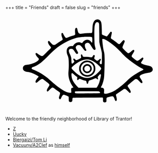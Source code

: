 +++
title = "Friends"
draft = false
slug = "friends"
+++

<svg version="1.0" xmlns="http://www.w3.org/2000/svg" width="100%" viewBox="0 0 1000 600" preserveAspectRatio="xMidYMid meet">
<g transform="translate(100,570) scale(0.08,-0.08)" fill="var(--text-color)">
<path d="M5831 6748 c-117 -18 -194 -76 -248 -189 -71 -150 -88 -248 -101 -589 -9 -231 -15 -252 -80 -269 -19 -6 -39 -8 -43 -6 -20 13 -477 -16 -638 -39 -199 -30 -229 -26 -291 34 -44 42 -68 103 -103 259 -14 62 -34 122 -43 132 -24 27 -70 24 -98 -6 -48 -52 -60 -158 -42 -376 l9 -106 -37 -36 c-22 -22 -52 -40 -78 -47 -110 -26 -265 -76 -391 -126 -171 -68 -187 -71 -227 -48 -37 22 -120 143 -178 260 -45 90 -60 107 -99 107 -79 0 -78 -161 3 -364 37 -94 42 -133 20 -165 -8 -11 -54 -44 -103 -73 -48 -30 -177 -114 -286 -188 l-198 -133 -65 0 c-36 0 -77 6 -92 14 -29 15 -184 171 -242 244 -37 46 -67 60 -98 43 -81 -43 -29 -216 117 -387 38 -44 72 -90 75 -102 11 -32 -18 -82 -73 -127 -27 -22 -156 -147 -287 -278 -130 -131 -249 -244 -265 -252 -42 -22 -107 -18 -166 9 -61 29 -203 121 -263 171 -23 19 -52 38 -65 41 -32 8 -62 -11 -69 -43 -15 -68 45 -175 184 -327 69 -76 72 -81 67 -119 -20 -152 -518 -386 -887 -417 -129 -11 -196 -31 -252 -73 -67 -51 -93 -107 -93 -197 0 -57 6 -85 22 -115 54 -101 166 -158 343 -176 114 -12 252 -47 374 -96 158 -62 393 -186 452 -236 25 -22 26 -24 11 -53 -8 -16 -27 -40 -42 -54 -39 -36 -118 -146 -150 -208 -33 -63 -43 -138 -23 -165 9 -12 28 -19 50 -20 31 -1 49 11 154 102 192 167 263 205 342 182 33 -10 49 -21 329 -244 226 -180 231 -195 116 -365 -86 -127 -126 -213 -127 -272 -1 -55 16 -80 54 -80 21 0 53 26 151 123 137 137 195 180 238 179 40 -1 93 -30 186 -102 44 -34 142 -105 217 -157 76 -51 146 -106 158 -120 30 -39 25 -96 -20 -222 -50 -140 -57 -194 -33 -241 25 -48 63 -69 97 -51 24 14 34 30 96 167 53 115 127 181 194 171 54 -9 320 -118 338 -139 16 -17 18 -42 18 -177 0 -104 4 -164 13 -180 32 -63 131 -89 197 -53 58 32 69 56 75 162 7 126 10 136 42 148 19 7 401 13 1158 17 l1130 7 20 -22 c18 -20 20 -34 17 -141 -3 -136 7 -168 61 -196 62 -32 171 -12 197 36 5 11 10 77 10 146 0 130 6 157 40 175 34 18 369 100 409 100 74 0 131 -72 185 -237 39 -117 87 -160 131 -116 51 50 47 153 -12 362 -26 92 -26 94 -8 127 10 19 27 36 37 40 23 7 368 238 487 326 77 58 88 62 135 62 30 0 66 -8 86 -19 19 -10 94 -78 165 -151 143 -147 164 -158 204 -108 26 33 26 50 2 119 -23 65 -68 142 -157 265 -81 113 -84 141 -21 205 58 60 452 391 506 426 36 23 56 29 101 29 76 0 120 -29 243 -163 54 -58 113 -115 130 -126 79 -48 117 -33 117 47 -1 61 -19 99 -122 257 -47 72 -88 141 -91 154 -27 107 184 224 523 289 58 11 139 26 180 32 271 44 381 207 264 392 -53 83 -146 127 -352 164 -213 39 -477 137 -503 186 -17 31 -5 56 77 173 104 148 120 197 78 240 -25 25 -67 18 -110 -18 -92 -79 -262 -198 -296 -209 -67 -20 -107 0 -288 148 -91 74 -171 142 -177 151 -7 9 -13 35 -13 58 0 34 16 65 100 200 90 142 100 164 100 205 0 87 -57 105 -130 43 -24 -21 -94 -77 -154 -125 -112 -88 -151 -106 -202 -94 -32 8 -399 360 -415 398 -22 53 -5 116 80 300 45 100 81 191 81 208 0 70 -52 114 -108 93 -13 -5 -78 -71 -145 -148 -69 -79 -134 -144 -149 -149 -41 -14 -106 16 -185 86 -71 63 -236 184 -385 283 -60 39 -90 66 -97 86 -8 22 0 67 35 220 28 119 43 202 39 218 -13 53 -52 74 -95 51 -10 -5 -73 -84 -139 -174 -67 -90 -128 -167 -137 -170 -28 -11 -45 -7 -198 50 -107 39 -159 63 -177 83 l-26 28 -6 344 c-6 345 -19 496 -51 588 -48 141 -186 230 -325 209z m113 -236 c10 -10 28 -37 40 -62 21 -44 21 -60 27 -740 l5 -695 27 -145 c14 -80 38 -181 52 -225 36 -110 101 -376 115 -472 8 -54 11 -207 8 -465 -3 -423 -3 -418 -64 -418 -53 0 -84 17 -100 56 -21 51 -10 115 36 199 50 91 56 136 21 155 -28 14 -61 -3 -105 -55 -41 -50 -134 -100 -169 -91 -21 5 -97 58 -174 121 -45 37 -49 74 -19 168 15 43 26 84 26 91 0 27 -41 66 -70 66 -32 0 -52 -22 -103 -110 -44 -75 -58 -78 -215 -55 -88 13 -184 19 -314 20 -217 0 -221 2 -252 100 -17 55 -48 95 -73 95 -7 0 -23 -10 -34 -21 -18 -18 -20 -29 -15 -73 17 -140 18 -171 4 -188 -20 -25 -308 -168 -339 -168 -46 0 -77 17 -128 70 -49 51 -74 60 -112 40 -30 -16 -24 -61 17 -120 19 -28 38 -67 41 -87 5 -32 1 -39 -52 -93 -32 -33 -71 -64 -87 -71 -26 -10 -32 -9 -50 8 -18 19 -21 39 -29 211 -4 105 -11 203 -15 219 -20 93 -61 208 -96 273 -142 266 -109 425 87 425 113 -1 162 -37 267 -194 99 -149 133 -188 167 -196 39 -8 85 16 100 53 16 37 6 62 -94 237 -79 138 -94 186 -76 251 13 47 80 116 130 133 55 18 156 14 200 -9 51 -26 147 -131 237 -262 90 -128 132 -168 179 -168 18 0 41 7 49 16 27 27 24 53 -14 115 -76 124 -107 315 -64 389 28 48 128 100 192 100 104 -1 161 -52 286 -257 161 -263 214 -315 286 -278 49 26 57 55 36 134 -60 214 -67 267 -76 546 -12 357 -12 803 0 995 16 272 76 426 175 453 33 9 109 -4 129 -21z m-581 -1111 c40 -4 74 -14 83 -23 24 -24 37 -171 27 -308 -10 -140 -21 -149 -80 -66 -92 130 -239 195 -379 166 -120 -25 -221 -92 -283 -189 -18 -27 -41 -51 -53 -54 -12 -4 -41 4 -69 18 -202 103 -469 6 -610 -222 l-21 -33 -93 0 c-138 0 -212 -26 -285 -98 -75 -76 -103 -150 -108 -284 -4 -113 16 -210 72 -341 72 -167 90 -316 90 -707 0 -212 -5 -344 -18 -470 -29 -271 -10 -472 65 -714 53 -173 172 -400 281 -538 16 -21 27 -42 24 -47 -3 -4 -25 -11 -48 -15 -56 -9 -104 -40 -116 -75 -6 -18 -6 -73 0 -159 6 -72 8 -138 5 -146 -9 -23 -121 -21 -222 3 -196 48 -407 158 -678 355 -284 205 -342 253 -810 664 -172 152 -526 400 -733 515 -136 75 -379 189 -504 236 -116 44 -139 75 -106 140 15 28 51 47 146 77 131 40 414 206 580 339 149 119 350 309 577 543 496 514 876 803 1398 1064 280 141 636 270 875 318 100 20 342 47 470 53 139 7 458 6 523 -2z m1119 -218 c174 -83 433 -262 698 -484 155 -129 479 -438 561 -535 83 -98 291 -301 424 -415 352 -300 882 -661 1159 -789 135 -62 138 -90 18 -145 -137 -64 -193 -95 -428 -236 -354 -212 -490 -317 -780 -594 -199 -191 -298 -278 -485 -424 -319 -249 -453 -335 -652 -421 -286 -122 -514 -167 -593 -116 l-26 18 7 143 c6 130 5 147 -13 187 -26 60 -68 88 -147 98 -35 4 -68 11 -74 15 -18 11 -12 45 14 79 56 73 121 250 179 481 37 152 43 197 55 465 22 445 33 935 28 1203 -5 292 -18 417 -59 572 -37 146 -57 258 -82 470 -33 279 -48 463 -40 476 4 8 29 10 69 6 48 -3 88 -16 167 -54z m-1215 -1549 c140 -35 317 -126 470 -241 102 -76 284 -244 359 -328 79 -91 80 -120 10 -220 -69 -97 -293 -317 -401 -393 -234 -165 -516 -251 -729 -221 -307 42 -637 235 -944 554 -145 151 -169 186 -158 231 13 52 209 225 399 350 365 243 717 337 994 268z m-1245 -1110 c96 -90 217 -188 260 -210 l30 -16 -7 -98 c-10 -154 17 -177 109 -90 38 35 61 50 81 50 15 0 71 -20 124 -44 99 -45 192 -76 295 -96 83 -17 100 -37 116 -137 14 -96 34 -122 78 -107 20 7 30 20 40 54 8 25 23 77 35 115 25 80 3 66 227 137 58 18 147 54 199 80 52 27 106 48 120 48 15 0 51 -20 85 -45 96 -72 127 -57 91 45 -21 60 -19 103 6 126 12 10 51 56 86 102 36 45 72 82 82 82 33 0 61 -29 61 -65 0 -87 -72 -413 -131 -590 -38 -117 -129 -299 -175 -353 l-36 -42 -696 0 -697 0 -93 96 c-208 215 -337 405 -401 592 -27 80 -54 269 -49 348 7 120 46 125 160 18z m1951 -1335 c70 -19 123 -90 97 -129 -11 -18 -282 -24 -1270 -28 -566 -2 -597 -1 -630 16 -39 22 -56 56 -46 95 14 58 -18 56 936 57 585 0 888 -4 913 -11z"/>
<path d="M4988 3570 c-194 -35 -361 -151 -454 -316 -63 -112 -77 -166 -78 -299 -1 -98 3 -133 21 -190 51 -162 171 -304 315 -374 109 -54 184 -72 293 -72 172 0 317 61 441 185 125 126 184 265 184 438 0 123 -18 197 -73 302 -101 191 -298 317 -517 330 -47 3 -106 1 -132 -4z m258 -150 c84 -29 132 -61 200 -131 103 -109 139 -210 132 -373 -4 -93 -8 -111 -41 -181 -151 -318 -568 -387 -816 -135 -191 194 -186 505 10 701 131 131 340 179 515 119z"/>
<path d="M5000 3286 c-271 -78 -360 -403 -161 -589 61 -57 113 -84 187 -96 155 -24 299 51 370 193 32 65 36 83 36 148 -1 95 -27 167 -87 235 -84 96 -231 142 -345 109z m161 -128 c54 -18 96 -56 124 -111 77 -154 -32 -327 -206 -327 -152 0 -257 142 -213 289 37 125 169 192 295 149z"/>
</g>
</svg>

Welcome to the friendly neighborhood of Library of Trantor!

-   [Z](http://iiiid.com)
-   [Uucky](http://uucky.me)
-   [Biergaizi/Tom Li](https://tomli.blog)
-   [Vacuuny/A2Clef](http://a2clef.com) as [himself](http://blog.a2clef.com)
